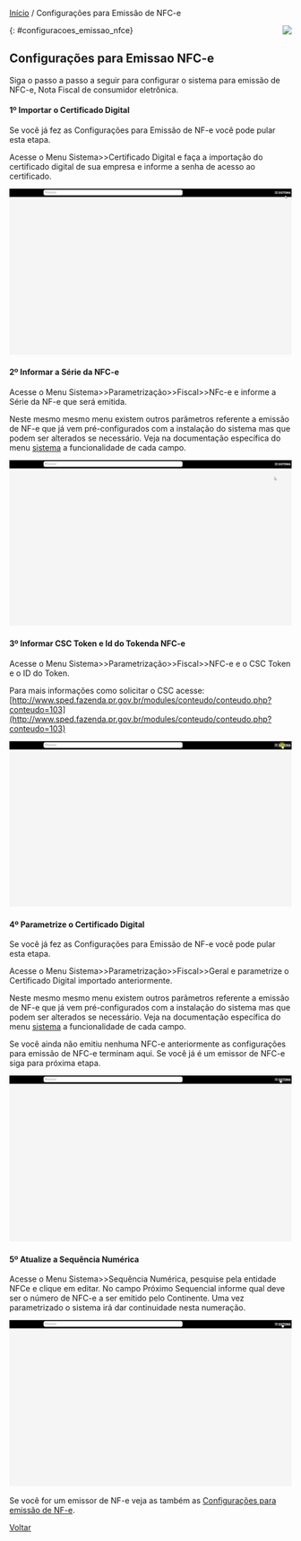 [Início](index.md) / Configurações para Emissão de NFC-e

<a href="http://docs.continentenuvem.com.br/dicas.html#dicas"><img align="right" src="http://docs.continentenuvem.com.br/images/dicas.png"></a>



{: #configuracoes_emissao_nfce}

## Configurações para Emissao NFC-e

Siga o passo a passo a seguir para configurar o sistema para emissão de NFC-e, Nota Fiscal de consumidor eletrônica.



#### 1º Importar o Certificado Digital

Se você já fez as  Configurações para Emissão de NF-e você pode pular esta etapa.

Acesse o Menu Sistema>>Certificado Digital e faça a importação do certificado digital de sua empresa e informe a senha de acesso ao certificado.

![](images/configuracoes_nfe_importar_certificado.gif)



#### 2º Informar a Série da NFC-e 

Acesse o Menu Sistema>>Parametrização>>Fiscal>>NFc-e e informe a Série da NF-e que será emitida.

Neste mesmo mesmo menu existem outros parâmetros referente a emissão de NF-e que já vem pré-configurados com a instalação do sistema mas que podem ser alterados se necessário. Veja na documentação específica do menu [sistema](sistema_parametrizacao#nfce) a funcionalidade de cada campo.

![](images/configuracoes_nfce_serie.gif)



#### 3º Informar CSC Token e Id do Tokenda NFC-e 

Acesse o Menu Sistema>>Parametrização>>Fiscal>>NFC-e e o CSC Token e o ID do Token.

Para mais informações como solicitar o CSC acesse: [http://www.sped.fazenda.pr.gov.br/modules/conteudo/conteudo.php?conteudo=103](http://www.sped.fazenda.pr.gov.br/modules/conteudo/conteudo.php?conteudo=103)

![](images/configuracoes_nfce_csc.gif)



#### 4º Parametrize o Certificado Digital 

Se você já fez as  Configurações para Emissão de NF-e você pode pular esta etapa.

Acesse o Menu Sistema>>Parametrização>>Fiscal>>Geral e parametrize o Certificado Digital importado anteriormente.

Neste mesmo mesmo menu existem outros parâmetros referente a emissão de NF-e que já vem pré-configurados com a instalação do sistema mas que podem ser alterados se necessário. Veja na documentação específica do menu [sistema](sistema_parametrizacao#geral) a funcionalidade de cada campo.

Se você ainda não emitiu nenhuma NFC-e anteriormente as configurações para emissão de NFC-e terminam aqui. Se você já é um emissor de NFC-e siga para próxima etapa.

![](images/configuracoes_nfe_parametrizar_certificado.gif)



#### 5º Atualize a Sequência Numérica

Acesse o Menu Sistema>>Sequência Numérica, pesquise pela entidade NFCe e clique em editar. No campo Próximo Sequencial informe qual deve ser o número de NFC-e a ser emitido pelo Continente. Uma vez parametrizado o sistema irá dar continuidade nesta numeração.

![](images/configuracoes_nfce_sequencia_numerica.gif)



Se você for um emissor de NF-e veja as também as [Configurações para emissão de NF-e](configuracoes_emissao_nfe).





[Voltar](index.md)

